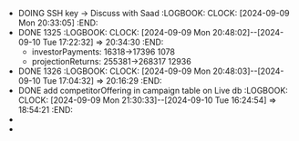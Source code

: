 - DOING SSH key -> Discuss with Saad
  :LOGBOOK:
  CLOCK: [2024-09-09 Mon 20:33:05]
  :END:
- DONE 1325
  :LOGBOOK:
  CLOCK: [2024-09-09 Mon 20:48:02]--[2024-09-10 Tue 17:22:32] =>  20:34:30
  :END:
	- investorPayments: 16318->17396 1078
	- projectionReturns: 255381->268317 12936
- DONE 1326
  :LOGBOOK:
  CLOCK: [2024-09-09 Mon 20:48:03]--[2024-09-10 Tue 17:04:32] =>  20:16:29
  :END:
- DONE add competitorOffering in campaign table on Live db
  :LOGBOOK:
  CLOCK: [2024-09-09 Mon 21:30:33]--[2024-09-10 Tue 16:24:54] =>  18:54:21
  :END:
-
-